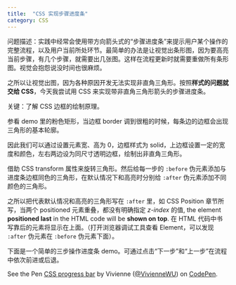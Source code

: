 ```yaml
---
title:  "CSS 实现步骤进度条"
category: CSS
---
```

问题描述：实践中经常会使用带方向箭头式的“步骤进度条”来提示用户某个操作的完整流程，以及用户当前所处环节。最简单的办法是让视觉出条形图，因为要高亮当前步骤，有几个步骤，就需要出几张图。这样在流程更新时就需要重做所有条形图。视觉会抱怨说没时间也很麻烦。

之所以让视觉出图，因为各种原因开发无法实现非直角三角形。按照**样式的问题就交给 CSS**，今天我尝试用 CSS 来实现带非直角三角形箭头的步骤进度条。

关键：了解 CSS 边框的绘制原理。

参看 demo 里的粉色矩形，当边框 border 调到很粗的时候，每条边的边框会出现三角形的基本轮廓。

因此我们可以通过设置元素宽、高为 0，边框样式为 solid，上边框设置一定的宽度和颜色，左右两边设为同尺寸透明边框，绘制出非直角三角形。

借助 CSS transform 属性来旋转三角形。然后给每一步的 `:before` 伪元素添加与进度条边框同色的三角形，在默认情况下和高亮时分别给 `:after` 伪元素添加不同颜色的三角形。

之所以把代表默认情况和高亮的三角形写在 `:after` 里，如 CSS Position 章节所写，当两个 positioned 元素重叠，都没有明确指定 _z-index_ 的值, the element **positioned last** in the HTML code will be **shown on top**. 在 HTML 代码中书写靠后的元素将显示在上面。（打开浏览器调试工具查看 Element，可以发现 `:after` 伪元素在 `:before` 伪元素下面）。

下面是一个简单的三步操作进度条 demo。可通过点击“下一步”和“上一步”在流程中依次前进或后退。

<p data-height="400" data-theme-id="0" data-slug-hash="GNoXNR" data-default-tab="css,result" data-user="VivienneWU" data-embed-version="2" data-pen-title="CSS progress bar" class="codepen">See the Pen <a href="http://codepen.io/VivienneWU/pen/GNoXNR/">CSS progress bar</a> by Vivienne (<a href="http://codepen.io/VivienneWU">@VivienneWU</a>) on <a href="http://codepen.io">CodePen</a>.</p>
<script async src="https://production-assets.codepen.io/assets/embed/ei.js"></script>
